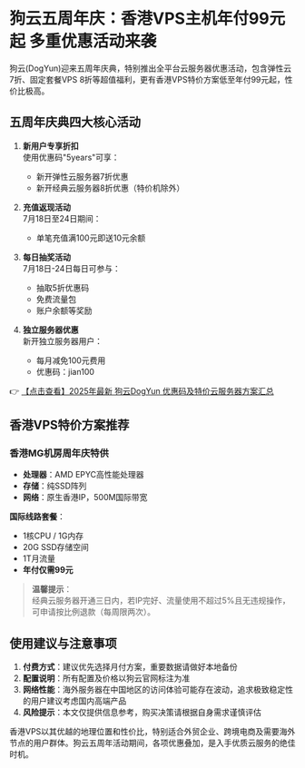 # 狗云五周年庆：香港VPS主机年付99元起 多重优惠活动来袭

狗云(DogYun)迎来五周年庆典，特别推出全平台云服务器优惠活动，包含弹性云7折、固定套餐VPS 8折等超值福利，更有香港VPS特价方案低至年付99元起，性价比极高。

## 五周年庆典四大核心活动

1. **新用户专享折扣**  
   使用优惠码"5years"可享：  
   - 新开弹性云服务器7折优惠  
   - 新开经典云服务器8折优惠（特价机除外）

2. **充值返现活动**  
   7月18日至24日期间：  
   - 单笔充值满100元即送10元余额

3. **每日抽奖活动**  
   7月18日-24日每日可参与：  
   - 抽取5折优惠码  
   - 免费流量包  
   - 账户余额等奖励

4. **独立服务器优惠**  
   新开独立服务器用户：  
   - 每月减免100元费用  
   - 优惠码：jian100

👉 [【点击查看】2025年最新 狗云DogYun 优惠码及特价云服务器方案汇总](https://bit.ly/DogYun)

## 香港VPS特价方案推荐

### 香港MG机房周年庆特供
- **处理器**：AMD EPYC高性能处理器
- **存储**：纯SSD阵列
- **网络**：原生香港IP，500M国际带宽

**国际线路套餐**：
- 1核CPU / 1G内存
- 20G SSD存储空间
- 1T月流量
- **年付仅需99元**

> **温馨提示**：  
> 经典云服务器开通三日内，若IP完好、流量使用不超过5%且无违规操作，可申请按比例退款（每周限两次）。

## 使用建议与注意事项

1. **付费方式**：建议优先选择月付方案，重要数据请做好本地备份
2. **配置说明**：所有配置及价格以狗云官网标注为准
3. **网络性能**：海外服务器在中国地区的访问体验可能存在波动，追求极致稳定性的用户建议考虑国内高端产品
4. **风险提示**：本文仅提供信息参考，购买决策请根据自身需求谨慎评估

香港VPS以其优越的地理位置和性价比，特别适合外贸企业、跨境电商及需要海外节点的用户群体。狗云五周年活动期间，各项优惠叠加，是入手优质云服务的绝佳时机。
